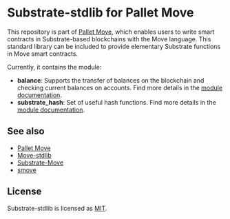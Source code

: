 # Substrate-stdlib for Pallet Move

This repository is part of [Pallet Move](https://github.com/eigerco/pallet-move), which enables users to write smart contracts in Substrate-based blockchains with the Move language. This standard library can be included to provide elementary Substrate functions in Move smart contracts.

Currently, it contains the module:
- __balance__: Supports the transfer of balances on the blockchain and checking current balances on accounts. Find more details in the [module documentation](doc/balance.md).
- **substrate_hash**: Set of useful hash functions. Find more details in the [module documentation](doc/substrate_hash.md).

## See also

- [Pallet Move](https://github.com/eigerco/pallet-move)
- [Move-stdlib](https://github.com/eigerco/move-stdlib)
- [Substrate-Move](https://github.com/eigerco/substrate-move)
- [smove](https://github.com/eigerco/smove)

## License

Substrate-stdlib is licensed as [MIT](LICENSE).

